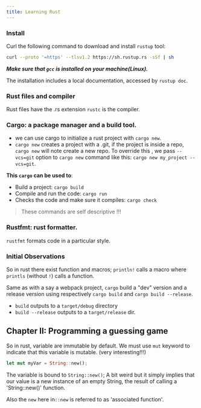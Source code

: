 ```yaml
---
title: Learning Rust
---
```


### Install

Curl the following command to download and install `rustup` tool:

```sh
curl --proto '=https' --tlsv1.2 https://sh.rustup.rs -sSf | sh
```

**_Make sure that `gcc` is installed on your machine(Linux)._**

The installation includes a local documentation, accessed by `rustup doc`.

### Rust files and compiler

Rust files have the .rs extension
`rustc` is the compiler.

### Cargo: a package manager and a build tool.

- we can use cargo to initialize a rust project with `cargo new`.
- `cargo new` creates a project with a .git, if the project is inside a repo,
  `cargo new` will note create a new repo. To override this , we pass `--vcs=git`
  option to `cargo new` command like this: `cargo new my_project --vcs=git`.

**This `cargo` can be used to**:

- Build a project: `cargo build`
- Compile and run the code: `cargo run`
- Checks the code and make sure it compiles: `cargo check`

> These commands are self descriptive !!!

### Rustfmt: rust formatter.

`rustfmt` formats code in a particular style.

### Initial Observations

So in rust there exist function and macros; `println!` calls a macro where
`printls` (without `!`) calls a function.

Same as with a say a webpack project, `cargo` build a "dev" version and a
release version using respectively `cargo build` and `cargo build --release`.

- `build` outputs to a `target/debug` directory
- `build --release` outputs to a `target/release` dir.

## Chapter II: Programming a guessing game

So in rust, variable are immutable by default.
We must use `mut` keyword to indicate that this variable is mutable.
(very interesting!!!)

```rust
let mut myVar = String::new();
```

The variable is bound to `String::new()`; A bit weird but it simply
implies that our value is a new instance of an empty String, the result of
calling a 'String::new()' function.

Also the `new` here in`::new` is referred to as 'associated function'.
